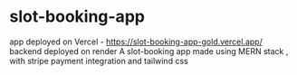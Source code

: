 # slot-booking-app
app deployed on Vercel - https://slot-booking-app-gold.vercel.app/
backend deployed on render
A slot-booking app made using MERN stack , with stripe payment integration and tailwind css
